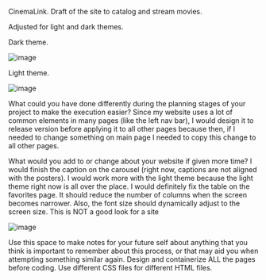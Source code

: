 CinemaLink.
Draft of the site to catalog and stream movies.

Adjusted for light and dark themes.

Dark theme.

![image](https://github.com/user-attachments/assets/47288cd2-c8e0-47b4-8d87-85a4318cad7a)


Light theme.

![image](https://github.com/user-attachments/assets/ce99f6e9-28e5-4ca5-ab91-0bb74a1c4b02)


What could you have done differently during the planning stages of your project to make the execution easier?
Since my website uses a lot of common elements in many pages (like the left nav bar), I would design it to release version before applying it to all other pages because then, if I needed to change something on main page I needed to copy this change to all other pages.

What would you add to or change about your website if given more time?
I would finish the caption on the carousel (right now, captions are not aligned with the posters).
I would work more with the light theme because the light theme right now is all over the place.
I would definitely fix the table on the favorites page. It should reduce the number of columns when the screen becomes narrower. Also, the font size should dynamically adjust to the screen size.
This is NOT a good look for a site 

![image](https://github.com/user-attachments/assets/7e4a7c6b-75db-4c95-bb71-d77252a503f5)

Use this space to make notes for your future self about anything that you think is important to remember about this process, or that may aid you when attempting something similar again.
Design and containerize ALL the pages before coding.
Use different CSS files for different HTML files.
